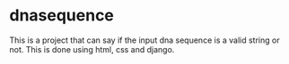 # dnasequence
This is a project that can say if the input dna sequence is a valid string or not.
This is done using html, css and django.
